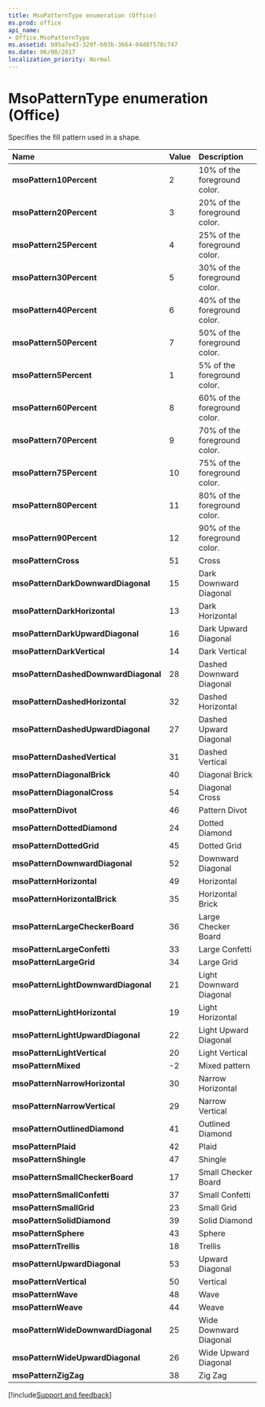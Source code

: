 ```yaml
---
title: MsoPatternType enumeration (Office)
ms.prod: office
api_name:
- Office.MsoPatternType
ms.assetid: b95a7e43-329f-b93b-3664-04d8f570c747
ms.date: 06/08/2017
localization_priority: Normal
---
```



# MsoPatternType enumeration (Office)

Specifies the fill pattern used in a shape.



|Name|Value|Description|
|:-----|:-----|:-----|
|**msoPattern10Percent**|2|10% of the foreground color.|
|**msoPattern20Percent**|3|20% of the foreground color.|
|**msoPattern25Percent**|4|25% of the foreground color.|
|**msoPattern30Percent**|5|30% of the foreground color.|
|**msoPattern40Percent**|6|40% of the foreground color.|
|**msoPattern50Percent**|7|50% of the foreground color.|
|**msoPattern5Percent**|1|5% of the foreground color.|
|**msoPattern60Percent**|8|60% of the foreground color.|
|**msoPattern70Percent**|9|70% of the foreground color.|
|**msoPattern75Percent**|10|75% of the foreground color.|
|**msoPattern80Percent**|11|80% of the foreground color.|
|**msoPattern90Percent**|12|90% of the foreground color.|
|**msoPatternCross**|51|Cross|
|**msoPatternDarkDownwardDiagonal**|15|Dark Downward Diagonal|
|**msoPatternDarkHorizontal**|13|Dark Horizontal|
|**msoPatternDarkUpwardDiagonal**|16|Dark Upward Diagonal|
|**msoPatternDarkVertical**|14|Dark Vertical|
|**msoPatternDashedDownwardDiagonal**|28|Dashed Downward Diagonal|
|**msoPatternDashedHorizontal**|32|Dashed Horizontal|
|**msoPatternDashedUpwardDiagonal**|27|Dashed Upward Diagonal|
|**msoPatternDashedVertical**|31|Dashed Vertical|
|**msoPatternDiagonalBrick**|40|Diagonal Brick|
|**msoPatternDiagonalCross**|54|Diagonal Cross|
|**msoPatternDivot**|46|Pattern Divot|
|**msoPatternDottedDiamond**|24|Dotted Diamond|
|**msoPatternDottedGrid**|45|Dotted Grid|
|**msoPatternDownwardDiagonal**|52|Downward Diagonal|
|**msoPatternHorizontal**|49|Horizontal|
|**msoPatternHorizontalBrick**|35|Horizontal Brick|
|**msoPatternLargeCheckerBoard**|36|Large Checker Board|
|**msoPatternLargeConfetti**|33|Large Confetti|
|**msoPatternLargeGrid**|34|Large Grid|
|**msoPatternLightDownwardDiagonal**|21|Light Downward Diagonal|
|**msoPatternLightHorizontal**|19|Light Horizontal|
|**msoPatternLightUpwardDiagonal**|22|Light Upward Diagonal|
|**msoPatternLightVertical**|20|Light Vertical|
|**msoPatternMixed**|-2|Mixed pattern|
|**msoPatternNarrowHorizontal**|30|Narrow Horizontal|
|**msoPatternNarrowVertical**|29|Narrow Vertical|
|**msoPatternOutlinedDiamond**|41|Outlined Diamond|
|**msoPatternPlaid**|42|Plaid|
|**msoPatternShingle**|47|Shingle|
|**msoPatternSmallCheckerBoard**|17|Small Checker Board|
|**msoPatternSmallConfetti**|37|Small Confetti|
|**msoPatternSmallGrid**|23|Small Grid|
|**msoPatternSolidDiamond**|39|Solid Diamond|
|**msoPatternSphere**|43|Sphere|
|**msoPatternTrellis**|18|Trellis|
|**msoPatternUpwardDiagonal**|53|Upward Diagonal|
|**msoPatternVertical**|50|Vertical|
|**msoPatternWave**|48|Wave|
|**msoPatternWeave**|44|Weave|
|**msoPatternWideDownwardDiagonal**|25|Wide Downward Diagonal|
|**msoPatternWideUpwardDiagonal**|26|Wide Upward Diagonal|
|**msoPatternZigZag**|38|Zig Zag|

[!include[Support and feedback](~/includes/feedback-boilerplate.md)]